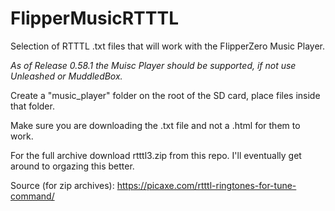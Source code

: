 # FlipperMusicRTTTL
Selection of RTTTL .txt files that will work with the FIipperZero Music Player. 

*As of Release 0.58.1 the Muisc Player should be supported, if not use Unleashed or MuddledBox.*

Create a "music_player" folder on the root of the SD card, place files inside that folder.

Make sure you are downloading the .txt file and not a .html for them to work.

For the full archive download rtttl3.zip from this repo.
I'll eventually get around to orgazing this better.

Source (for zip archives): https://picaxe.com/rtttl-ringtones-for-tune-command/
